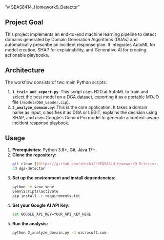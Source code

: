 "# SEAS8414_Homework9_Detector" 
## Project Goal
This project implements an end-to-end machine learning pipeline to detect domains generated by Domain Generation Algorithms (DGAs) and automatically prescribe an incident response plan. It integrates AutoML for model creation, SHAP for explainability, and Generative AI for creating actionable playbooks.

## Architecture
The workflow consists of two main Python scripts:
1.  **`1_train_and_export.py`**: This script uses H2O.ai AutoML to train and select the best model on a DGA dataset, exporting it as a portable MOJO file (`/model/DGA_Leader.zip`).
2.  **`2_analyze_domain.py`**: This is the core application. It takes a domain name as input, classifies it as DGA or LEGIT, explains the decision using SHAP, and uses Google's Gemini Pro model to generate a context-aware incident response playbook.

## Usage
1.  **Prerequisites:** Python 3.8+, Git, Java 17+.
2.  **Clone the repository:**
    ```bash
    git clone [[https://github.com/sbeck32/SEAS8414_Homework9_Detector.git](https://github.com/sbeck32/SEAS8414_Homework9_Detector.git)
    cd dga-detector
    ```
3.  **Set up the environment and install dependencies:**
    ```bash
    python -m venv venv
    venv\Scripts\activate
    pip install -r requirements.txt
    ```
4.  **Set your Google AI API Key:**
    ```bash
    set GOOGLE_API_KEY=YOUR_API_KEY_HERE
    ```
5.  **Run the analysis:**
    ```bash
    python 2_analyze_domain.py -d microsoft.com
    ```

